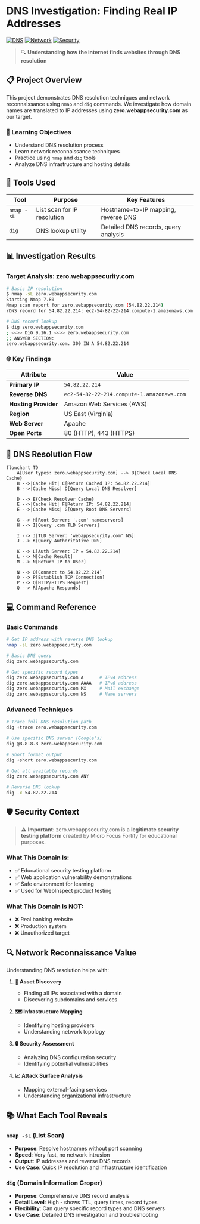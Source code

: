 # DNS Investigation: Finding Real IP Addresses

[![DNS](https://img.shields.io/badge/DNS-Investigation-blue)](https://github.com/yourusername/dns-investigation)
[![Network](https://img.shields.io/badge/Network-Reconnaissance-green)](https://github.com/yourusername/dns-investigation)
[![Security](https://img.shields.io/badge/Security-Research-red)](https://github.com/yourusername/dns-investigation)

> 🔍 **Understanding how the internet finds websites through DNS resolution**

## 📋 Project Overview

This project demonstrates DNS resolution techniques and network reconnaissance using `nmap` and `dig` commands. We investigate how domain names are translated to IP addresses using **zero.webappsecurity.com** as our target.

### 🎯 Learning Objectives
- Understand DNS resolution process
- Learn network reconnaissance techniques
- Practice using `nmap` and `dig` tools
- Analyze DNS infrastructure and hosting details

## 🔧 Tools Used

| Tool | Purpose | Key Features |
|------|---------|--------------|
| `nmap -sL` | List scan for IP resolution | Hostname-to-IP mapping, reverse DNS |
| `dig` | DNS lookup utility | Detailed DNS records, query analysis |

## 📊 Investigation Results

### Target Analysis: zero.webappsecurity.com

```bash
# Basic IP resolution
$ nmap -sL zero.webappsecurity.com
Starting Nmap 7.80
Nmap scan report for zero.webappsecurity.com (54.82.22.214)
rDNS record for 54.82.22.214: ec2-54-82-22-214.compute-1.amazonaws.com

# DNS record lookup
$ dig zero.webappsecurity.com
; <<>> DiG 9.16.1 <<>> zero.webappsecurity.com
;; ANSWER SECTION:
zero.webappsecurity.com. 300 IN A 54.82.22.214
```

### 🌐 Key Findings

| Attribute | Value |
|-----------|-------|
| **Primary IP** | `54.82.22.214` |
| **Reverse DNS** | `ec2-54-82-22-214.compute-1.amazonaws.com` |
| **Hosting Provider** | Amazon Web Services (AWS) |
| **Region** | US East (Virginia) |
| **Web Server** | Apache |
| **Open Ports** | 80 (HTTP), 443 (HTTPS) |

## 🔄 DNS Resolution Flow

```mermaid
flowchart TD
    A[User types: zero.webappsecurity.com] --> B{Check Local DNS Cache}
    B -->|Cache Hit| C[Return Cached IP: 54.82.22.214]
    B -->|Cache Miss| D[Query Local DNS Resolver]
    
    D --> E{Check Resolver Cache}
    E -->|Cache Hit| F[Return IP: 54.82.22.214]
    E -->|Cache Miss| G[Query Root DNS Servers]
    
    G --> H[Root Server: '.com' nameservers]
    H --> I[Query .com TLD Servers]
    
    I --> J[TLD Server: 'webappsecurity.com' NS]
    J --> K[Query Authoritative DNS]
    
    K --> L[Auth Server: IP = 54.82.22.214]
    L --> M[Cache Result]
    M --> N[Return IP to User]
    
    N --> O[Connect to 54.82.22.214]
    O --> P[Establish TCP Connection]
    P --> Q[HTTP/HTTPS Request]
    Q --> R[Apache Responds]
```

## 💻 Command Reference

### Basic Commands

```bash
# Get IP address with reverse DNS lookup
nmap -sL zero.webappsecurity.com

# Basic DNS query
dig zero.webappsecurity.com

# Get specific record types
dig zero.webappsecurity.com A      # IPv4 address
dig zero.webappsecurity.com AAAA   # IPv6 address  
dig zero.webappsecurity.com MX     # Mail exchange
dig zero.webappsecurity.com NS     # Name servers
```

### Advanced Techniques

```bash
# Trace full DNS resolution path
dig +trace zero.webappsecurity.com

# Use specific DNS server (Google's)
dig @8.8.8.8 zero.webappsecurity.com

# Short format output
dig +short zero.webappsecurity.com

# Get all available records
dig zero.webappsecurity.com ANY

# Reverse DNS lookup
dig -x 54.82.22.214
```

## 🛡️ Security Context

> ⚠️ **Important**: zero.webappsecurity.com is a **legitimate security testing platform** created by Micro Focus Fortify for educational purposes.

### What This Domain Is:
- ✅ Educational security testing platform
- ✅ Web application vulnerability demonstrations  
- ✅ Safe environment for learning
- ✅ Used for WebInspect product testing

### What This Domain Is NOT:
- ❌ Real banking website
- ❌ Production system
- ❌ Unauthorized target

## 🔍 Network Reconnaissance Value

Understanding DNS resolution helps with:

1. **🎯 Asset Discovery**
   - Finding all IPs associated with a domain
   - Discovering subdomains and services

2. **🗺️ Infrastructure Mapping**
   - Identifying hosting providers
   - Understanding network topology

3. **🔒 Security Assessment**
   - Analyzing DNS configuration security
   - Identifying potential vulnerabilities

4. **📈 Attack Surface Analysis**
   - Mapping external-facing services
   - Understanding organizational infrastructure

## 📚 What Each Tool Reveals

### `nmap -sL` (List Scan)
- **Purpose**: Resolve hostnames without port scanning
- **Speed**: Very fast, no network intrusion
- **Output**: IP addresses and reverse DNS records
- **Use Case**: Quick IP resolution and infrastructure identification

### `dig` (Domain Information Groper)
- **Purpose**: Comprehensive DNS record analysis
- **Detail Level**: High - shows TTL, query times, record types
- **Flexibility**: Can query specific record types and DNS servers
- **Use Case**: Detailed DNS investigation and troubleshooting
